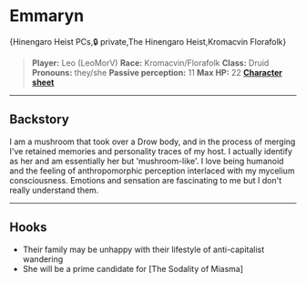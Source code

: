# Emmaryn

{Hinengaro Heist PCs,🔒 private,The Hinengaro Heist,Kromacvin Florafolk}

> **Player:** Leo (LeoMorV)
> **Race:** Kromacvin/Florafolk
> **Class:** Druid
> **Pronouns:** they/she
> **Passive perception:** 11
> **Max HP:** 22
> **[Character sheet](images/TAG/Emmaryn.pdf)**

---

## **Backstory**

I am a mushroom that took over a Drow body, and in the process of merging I've retained memories and personality traces of my host. I actually identify as her and am essentially her but 'mushroom-like'. I love being humanoid and the feeling of anthropomorphic perception interlaced with my mycelium consciousness. Emotions and sensation are fascinating to me but I don't really understand them.

---

## **Hooks**

- Their family may be unhappy with their lifestyle of anti-capitalist wandering
- She will be a prime candidate for [The Sodality of Miasma]
